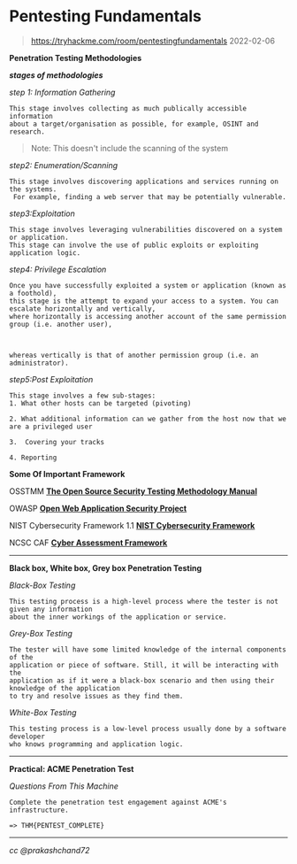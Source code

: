 # Pentesting Fundamentals 

> https://tryhackme.com/room/pentestingfundamentals
> 2022-02-06

**Penetration Testing Methodologies**

***stages of methodologies***

_step 1: Information Gathering_

```
This stage involves collecting as much publically accessible information 
about a target/organisation as possible, for example, OSINT and research. 
```
>Note: This doesn't include the scanning of the system 

_step2: Enumeration/Scanning_

```
This stage involves discovering applications and services running on the systems.
 For example, finding a web server that may be potentially vulnerable.
```
_step3:Exploitation_

```
This stage involves leveraging vulnerabilities discovered on a system or application. 
This stage can involve the use of public exploits or exploiting application logic.
```
_step4: Privilege Escalation_

```
Once you have successfully exploited a system or application (known as a foothold), 
this stage is the attempt to expand your access to a system. You can escalate horizontally and vertically, 
where horizontally is accessing another account of the same permission group (i.e. another user), 



whereas vertically is that of another permission group (i.e. an administrator).
```
_step5:Post Exploitation_

```
This stage involves a few sub-stages:
1. What other hosts can be targeted (pivoting)

2. What additional information can we gather from the host now that we are a privileged user

3.  Covering your tracks

4. Reporting
```
**Some Of Important Framework**

OSSTMM [**The Open Source Security Testing Methodology Manual**](https://www.isecom.org/OSSTMM.3.pdf)

OWASP [**Open Web Application Security Project**](https://owasp.org/)

NIST Cybersecurity Framework 1.1 [**NIST Cybersecurity Framework**](https://www.nist.gov/cyberframework)

NCSC CAF [**Cyber Assessment Framework**](https://www.ncsc.gov.uk/collection/caf/caf-principles-and-guidance)

-----------------------------



**Black box, White box, Grey box Penetration Testing**

_Black-Box Testing_

```
This testing process is a high-level process where the tester is not given any information 
about the inner workings of the application or service.
```
_Grey-Box Testing_

```
The tester will have some limited knowledge of the internal components of the 
application or piece of software. Still, it will be interacting with the 
application as if it were a black-box scenario and then using their knowledge of the application 
to try and resolve issues as they find them.
```
_White-Box Testing_

```
This testing process is a low-level process usually done by a software developer 
who knows programming and application logic.
```

-------------------------------------------------------------

**Practical: ACME Penetration Test**

_Questions From This Machine_

```
Complete the penetration test engagement against ACME's infrastructure.

=> THM{PENTEST_COMPLETE}
```
-----------------------------------------

_cc @prakashchand72_
